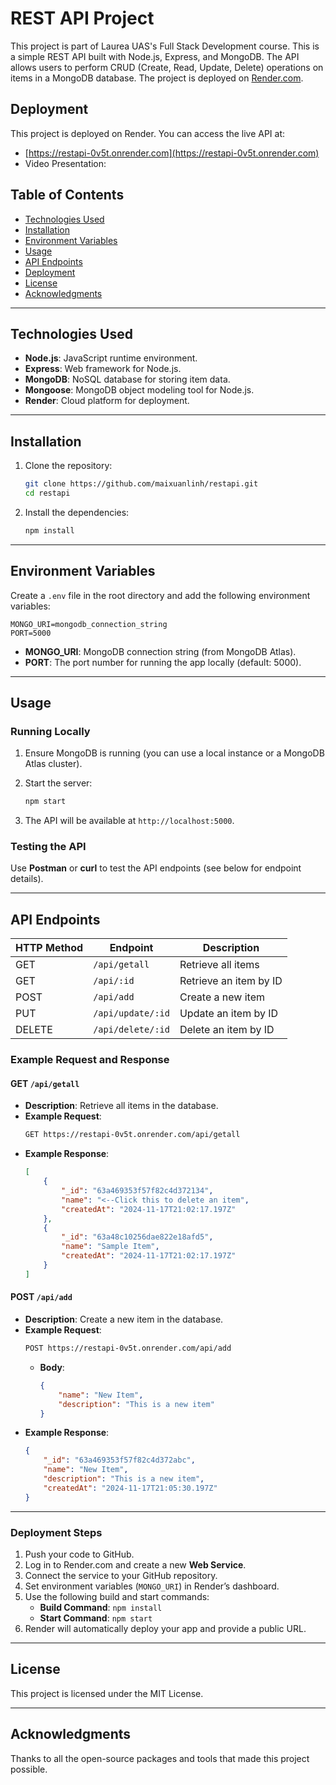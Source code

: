 # REST API Project

This project is part of Laurea UAS's Full Stack Development course.
This is a simple REST API built with Node.js, Express, and MongoDB. The API allows users to perform CRUD (Create, Read, Update, Delete) operations on items in a MongoDB database. The project is deployed on [Render.com](https://render.com).

## Deployment

This project is deployed on Render. You can access the live API at:

- [https://restapi-0v5t.onrender.com](https://restapi-0v5t.onrender.com)
- Video Presentation: 

## Table of Contents

- [Technologies Used](#technologies-used)
- [Installation](#installation)
- [Environment Variables](#environment-variables)
- [Usage](#usage)
- [API Endpoints](#api-endpoints)
- [Deployment](#deployment)
- [License](#license)
- [Acknowledgments](#acknowledgments)

---

## Technologies Used

- **Node.js**: JavaScript runtime environment.
- **Express**: Web framework for Node.js.
- **MongoDB**: NoSQL database for storing item data.
- **Mongoose**: MongoDB object modeling tool for Node.js.
- **Render**: Cloud platform for deployment.

---

## Installation

1. Clone the repository:

   ```bash
   git clone https://github.com/maixuanlinh/restapi.git
   cd restapi
   ```

2. Install the dependencies:

   ```bash
   npm install
   ```

---

## Environment Variables

Create a `.env` file in the root directory and add the following environment variables:

```plaintext
MONGO_URI=mongodb_connection_string
PORT=5000
```

- **MONGO_URI**: MongoDB connection string (from MongoDB Atlas).
- **PORT**: The port number for running the app locally (default: 5000).

---

## Usage

### Running Locally

1. Ensure MongoDB is running (you can use a local instance or a MongoDB Atlas cluster).
2. Start the server:

   ```bash
   npm start
   ```

3. The API will be available at `http://localhost:5000`.

### Testing the API

Use **Postman** or **curl** to test the API endpoints (see below for endpoint details).

---

## API Endpoints

| HTTP Method | Endpoint                        | Description                       |
|-------------|---------------------------------|-----------------------------------|
| GET         | `/api/getall`                   | Retrieve all items                |
| GET         | `/api/:id`                      | Retrieve an item by ID            |
| POST        | `/api/add`                      | Create a new item                 |
| PUT         | `/api/update/:id`               | Update an item by ID              |
| DELETE      | `/api/delete/:id`               | Delete an item by ID              |

### Example Request and Response

#### GET `/api/getall`

- **Description**: Retrieve all items in the database.
- **Example Request**: 
  ```bash
  GET https://restapi-0v5t.onrender.com/api/getall
  ```
- **Example Response**:
  ```json
  [
      {
          "_id": "63a469353f57f82c4d372134",
          "name": "<--Click this to delete an item",
          "createdAt": "2024-11-17T21:02:17.197Z"
      },
      {
          "_id": "63a48c10256dae822e18afd5",
          "name": "Sample Item",
          "createdAt": "2024-11-17T21:02:17.197Z"
      }
  ]
  ```

#### POST `/api/add`

- **Description**: Create a new item in the database.
- **Example Request**:
  ```bash
  POST https://restapi-0v5t.onrender.com/api/add
  ```
  - **Body**:
    ```json
    {
        "name": "New Item",
        "description": "This is a new item"
    }
    ```
- **Example Response**:
  ```json
  {
      "_id": "63a469353f57f82c4d372abc",
      "name": "New Item",
      "description": "This is a new item",
      "createdAt": "2024-11-17T21:05:30.197Z"
  }
  ```

---

### Deployment Steps

1. Push your code to GitHub.
2. Log in to Render.com and create a new **Web Service**.
3. Connect the service to your GitHub repository.
4. Set environment variables (`MONGO_URI`) in Render’s dashboard.
5. Use the following build and start commands:
   - **Build Command**: `npm install`
   - **Start Command**: `npm start`
6. Render will automatically deploy your app and provide a public URL.

---

## License

This project is licensed under the MIT License.

---

## Acknowledgments

Thanks to all the open-source packages and tools that made this project possible.
